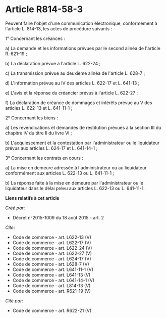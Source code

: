 # Article R814-58-3

Peuvent faire l'objet d'une communication électronique, conformément à l'article L. 814-13, les actes de procédure suivants :

1° Concernant les créances :

a) La demande et les informations prévues par le second alinéa de l'article R. 621-19 ;

b) La déclaration prévue à l'article L. 622-24 ;

c) La transmission prévue au deuxième alinéa de l'article L. 628-7 ;

d) L'information prévue au IV des articles L. 622-17 et L. 641-13 ;

e) L'avis et la réponse du créancier prévus à l'article L. 622-27 ;

f) La déclaration de créance de dommages et intérêts prévue au V des articles L. 622-13 et L. 641-11-1 ;

2° Concernant les biens :

a) Les revendications et demandes de restitution prévues à la section III du chapitre IV du titre II du livre VI ;

b) L'acquiescement et la contestation par l'administrateur ou le liquidateur prévus aux articles L. 624-17 et L. 641-14-1 ;

3° Concernant les contrats en cours :

a) La mise en demeure adressée à l'administrateur ou au liquidateur conformément aux articles L. 622-13 ou L. 641-11-1 ;

b) La réponse faite à la mise en demeure par l'administrateur ou le liquidateur dans le délai prévu aux articles L. 622-13 ou
L. 641-11-1.

**Liens relatifs à cet article**

_Créé par_:

  - Décret n°2015-1009 du 18 août 2015 - art. 2

_Cite_:

  - Code de commerce - art. L622-13 (V)
  - Code de commerce - art. L622-17 (V)
  - Code de commerce - art. L622-24 (V)
  - Code de commerce - art. L622-27 (V)
  - Code de commerce - art. L624-17 (V)
  - Code de commerce - art. L628-7 (V)
  - Code de commerce - art. L641-11-1 (V)
  - Code de commerce - art. L641-13 (V)
  - Code de commerce - art. L641-14-1 (V)
  - Code de commerce - art. L814-13 (V)
  - Code de commerce - art. R621-19 (V)

_Cité par_:

  - Code de commerce - art. R622-21 (V)
